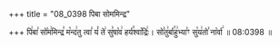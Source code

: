 +++
title = "08_0398 पिबा सोममिन्द्र"

+++
पि꣢बा꣣ सो꣡म꣢मिन्द्र꣣ म꣡न्द꣢तु त्वा꣣ यं꣡ ते꣢ सु꣣षा꣡व꣢ हर्य꣣श्वा꣡द्रिः꣢। सो꣣तु꣢र्बा꣣हु꣢भ्या꣣ꣳ सु꣡य꣢तो꣣ ना꣡र्वा꣢ ॥ 08:0398 ॥